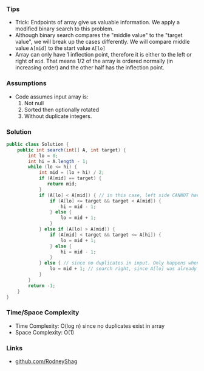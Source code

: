 ### Tips

- Trick: Endpoints of array give us valuable information. We apply a modified binary search to this problem.
- Although binary search compares the "middle value" to the "target value", we will break up the cases differently. We will compare middle value `A[mid]` to the start value `A[lo]`
- Array can only have 1 inflection point, therefore it is either to the left or right of `mid`. That means 1/2 of the array is ordered normally (in increasing order) and the other half has the inflection point.

### Assumptions

- Code assumes input array is:
    1. Not null
    1. Sorted then optionally rotated
    1. Without duplicate integers.

### Solution

```java
public class Solution {
    public int search(int[] A, int target) {
        int lo = 0;
        int hi = A.length - 1;
        while (lo <= hi) {
            int mid = (lo + hi) / 2;
            if (A[mid] == target) {
               return mid;
            }
            if (A[lo] < A[mid]) { // in this case, left side CANNOT have inflection point, and is increasing.
                if (A[lo] <= target && target < A[mid]) {
                    hi = mid - 1;
                } else {
                    lo = mid + 1;
                }
            } else if (A[lo] > A[mid]) {
                if (A[mid] < target && target <= A[hi]) {
                    lo = mid + 1;
                } else {
                    hi = mid - 1;
                }
            } else { // since no duplicates in input. Only happens when array is size <=2, so (lo == mid).
                lo = mid + 1; // search right, since A[lo] was already compared to 'target'.
            }
        }
        return -1;
    }
}
```

### Time/Space Complexity

-  Time Complexity: O(log n) since no duplicates exist in array
- Space Complexity: O(1)

### Links

- [github.com/RodneyShag](https://github.com/RodneyShag)
